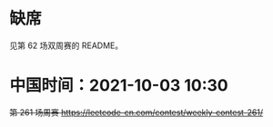 
# 缺席

见第 62 场双周赛的 README。

# 中国时间：2021-10-03 10:30

~~第 261 场周赛 https://leetcode-cn.com/contest/weekly-contest-261/~~

